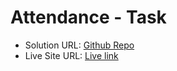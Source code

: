 # Attendance - Task

- Solution URL: [Github Repo](https://github.com/nasim67reja/Attendence_task)
- Live Site URL: [Live link](https://nasim67reja.github.io/Attendence_task/#/login)
